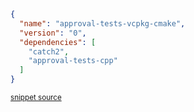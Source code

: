 

```json
{
  "name": "approval-tests-vcpkg-cmake",
  "version": "0",
  "dependencies": [
    "catch2",
    "approval-tests-cpp"
  ]
}
```
<sup><a href='https://github.com/claremacrae/ApprovalTests.cpp.CMakeSamples/blob/main/./vcpkg_cmake/vcpkg.json' title='File snippet was copied from'>snippet source</a></sup>

